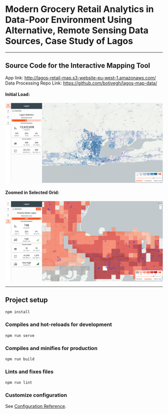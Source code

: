 # Modern Grocery Retail Analytics in Data-Poor Environment Using Alternative, Remote Sensing Data Sources, Case Study of Lagos
---
## Source Code for the Interactive Mapping Tool
App link: http://lagos-retail-map.s3-website-eu-west-1.amazonaws.com/
Data Processing Repo Link: https://github.com/botivegh/lagos-map-data/ 
#### Initial Load:
![Initial View](https://github.com/botivegh/lagos-map-data/blob/9b7afb8d40168607c074ce15c00fffa9204e672c/figures/AppInitialVew.png)
#### Zoomed in Selected Grid:
![Zoomed in Selected](https://github.com/botivegh/lagos-map-data/blob/9b7afb8d40168607c074ce15c00fffa9204e672c/figures/AppGrid.png)


---
## Project setup


```
npm install
```

### Compiles and hot-reloads for development
```
npm run serve
```

### Compiles and minifies for production
```
npm run build
```

### Lints and fixes files
```
npm run lint
```

### Customize configuration
See [Configuration Reference](https://cli.vuejs.org/config/).
